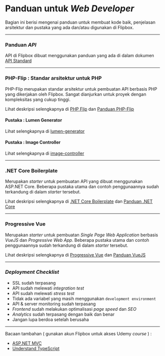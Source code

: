 # Panduan untuk *Web Developer*
Bagian ini berisi mengenai panduan untuk membuat kode baik, penjelasan arsitektur dan pustaka yang ada dan/atau digunakan di Flipbox.

---

### Panduan *API*

API di Flipbox dibuat menggunakan panduan yang ada di dalam dokumen [API Standard](https://github.com/flipboxstudio/tech-handbook/blob/develop/api-standard.md)

---
### PHP-Flip : Standar arsitektur untuk PHP

PHP-Flip merupakan standar arsitektur untuk pembuatan API berbasis PHP yang dikerjakan oleh Flipbox. Sangat dianjurkan untuk proyek dengan kompleksitas yang cukup tinggi.

Lihat deskripsi selengkapnya di [PHP Flip](https://github.com/flipboxstudio/php-flip) dan [Panduan PHP-Flip](http://flipbox.co.id/career/)

#### Pustaka : Lumen Generator
Lihat selengkapnya di [lumen-generator](https://github.com/flipboxstudio/lumen-generator)
#### Pustaka : Image Controller
Lihat selengkapnya di [image-controller](https://github.com/flipboxstudio/image-controller)

---
### .NET Core Boilerplate

Merupakan *starter* untuk pembuatan API yang dibuat menggunakan ASP.NET Core. Beberapa pustaka utama dan contoh penggunaannya sudah terkandung di dalam *starter* tersebut.

Lihat deskripsi selengkapnya di [.NET Core Boilerplate](https://github.com/flipboxstudio/boilerplate) dan [Panduan .NET Core](http://flipbox.co.id/career/)

---
### Progressive Vue

Merupakan *starter* untuk pembuatan *Single Page Web Application* berbasis *VueJS* dan *Progressive Web App*. Beberapa pustaka utama dan contoh penggunaannya sudah terkandung di dalam *starter* tersebut.

Lihat deskripsi selengkapnya di [Progressive Vue](https://github.com/flipboxstudio/progressive-vue) dan [Panduan VueJS](http://flipbox.co.id/career/)

---
### *Deployment Checklist*

- SSL sudah terpasang
- API sudah melewati *integration test*
- API sudah melewati *stress test*
- Tidak ada variabel yang masih menggunakan `development environment`
- API & server monitoring sudah terpasang
- *Frontend* sudah melakukan optimalisasi *page speed* dan *SEO*
- *Analytics* sudah terpasang dengan baik dan benar
- Jangan lupa berdoa setelah berusaha

---
Bacaan tambahan ( gunakan akun Flipbox untuk akses Udemy *course* ) :

- [ASP.NET MVC](https://www.udemy.com/the-complete-aspnet-mvc-5-course/learn/v4/overview)
- [Understand TypeScript](https://www.udemy.com/understanding-typescript/learn/v4/overview)